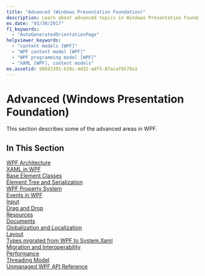 ```yaml
---
title: "Advanced (Windows Presentation Foundation)"
description: Learn about advanced topics in Windows Presentation Foundation, such as architecture, base element classes, and the property system.
ms.date: "03/30/2017"
f1_keywords: 
  - "AutoGeneratedOrientationPage"
helpviewer_keywords: 
  - "content models [WPF]"
  - "WPF content model [WPF]"
  - "WPF programming model [WPF]"
  - "XAML [WPF], content models"
ms.assetid: 58843391-b28c-4d32-adf5-87acaf6578a1
---
```

# Advanced (Windows Presentation Foundation)

This section describes some of the advanced areas in WPF.

## In This Section

[WPF Architecture](wpf-architecture.md)\
[XAML in WPF](xaml-in-wpf.md)\
[Base Element Classes](base-elements.md)\
[Element Tree and Serialization](element-tree-and-serialization.md)\
[WPF Property System](properties-wpf.md)\
[Events in WPF](events-wpf.md)\
[Input](input-wpf.md)\
[Drag and Drop](drag-and-drop.md)\
[Resources](resources-wpf.md)\
[Documents](documents.md)\
[Globalization and Localization](globalization-and-localization.md)\
[Layout](layout.md)\
[Types migrated from WPF to System.Xaml](types-migrated-from-wpf-to-system.md)\
[Migration and Interoperability](migration-and-interoperability.md)\
[Performance](performance.md)\
[Threading Model](threading-model.md)\
[Unmanaged WPF API Reference](wpf-unmanaged-api-reference.md)
